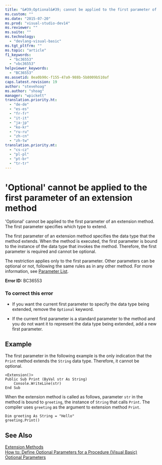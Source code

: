 ```yaml
---
title: "&#39;Optional&#39; cannot be applied to the first parameter of an extension method | Microsoft Docs"
ms.custom: ""
ms.date: "2015-07-20"
ms.prod: "visual-studio-dev14"
ms.reviewer: ""
ms.suite: ""
ms.technology: 
  - "devlang-visual-basic"
ms.tgt_pltfrm: ""
ms.topic: "article"
f1_keywords: 
  - "bc36553"
  - "vbc36553"
helpviewer_keywords: 
  - "BC36553"
ms.assetid: 8ea0b90c-f155-47a9-988b-5b8009b510af
caps.latest.revision: 19
author: "stevehoag"
ms.author: "shoag"
manager: "wpickett"
translation.priority.ht: 
  - "de-de"
  - "es-es"
  - "fr-fr"
  - "it-it"
  - "ja-jp"
  - "ko-kr"
  - "ru-ru"
  - "zh-cn"
  - "zh-tw"
translation.priority.mt: 
  - "cs-cz"
  - "pl-pl"
  - "pt-br"
  - "tr-tr"
---
```

# &#39;Optional&#39; cannot be applied to the first parameter of an extension method
'Optional' cannot be applied to the first parameter of an extension method. The first parameter specifies which type to extend.  
  
 The first parameter of an extension method specifies the data type that the method extends. When the method is executed, the first parameter is bound to the instance of the data type that invokes the method. Therefore, the first parameter is required and cannot be optional.  
  
 The restriction applies only to the first parameter. Other parameters can be optional or not, following the same rules as in any other method. For more information, see [Parameter List](../../visual-basic/language-reference/statements/parameter-list.md).  
  
 **Error ID:** BC36553  
  
### To correct this error  
  
-   If you want the current first parameter to specify the data type being extended, remove the `Optional` keyword.  
  
-   If the current first parameter is a standard parameter to the method and you do not want it to represent the data type being extended, add a new first parameter.  
  
## Example  
 The first parameter in the following example is the only indication that the `Print` method extends the `String` data type. Therefore, it cannot be optional.  
  
```  
<Extension()>  
Public Sub Print (ByVal str As String)  
    Console.WriteLine(str)  
End Sub  
```  
  
 When the extension method is called as follows, parameter `str` in the method is bound to `greeting`, the instance of `String` that calls `Print`. The compiler uses `greeting` as the argument to extension method `Print`.  
  
```  
Dim greeting As String = "Hello"  
greeting.Print()  
```  
  
## See Also  
 [Extension Methods](../../visual-basic/language-reference/procedures/extension-methods.md)   
 [How to: Define Optional Parameters for a Procedure (Visual Basic)](http://msdn.microsoft.com/en-us/0b32b312-0da0-489b-96ad-7dcb1f1f8f88)   
 [Optional Parameters](../../visual-basic/language-reference/procedures/optional-parameters.md)